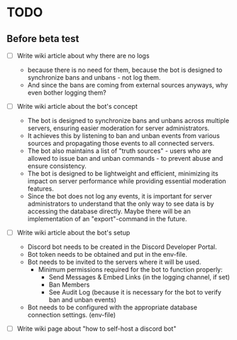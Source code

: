 # TODO

## Before beta test

- [ ] Write wiki article about why there are no logs

  - because there is no need for them, because the bot is designed to synchronize bans and unbans - not log them.
  - And since the bans are coming from external sources anyways, why even bother logging them?

- [ ] Write wiki article about the bot's concept

  - The bot is designed to synchronize bans and unbans across multiple servers, ensuring easier moderation for server administrators.
  - It achieves this by listening to ban and unban events from various sources and propagating those events to all connected servers.
  - The bot also maintains a list of "truth sources" - users who are allowed to issue ban and unban commands - to prevent abuse and ensure consistency.
  - The bot is designed to be lightweight and efficient, minimizing its impact on server performance while providing essential moderation features.
  - Since the bot does not log any events, it is important for server administrators to understand that the only way to see data is by accessing the database directly. Maybe there will be an implementation of an "export"-command in the future.

- [ ] Write wiki article about the bot's setup
  - Discord bot needs to be created in the Discord Developer Portal.
  - Bot token needs to be obtained and put in the env-file.
  - Bot needs to be invited to the servers where it will be used.
    - Minimum permissions required for the bot to function properly:
      - Send Messages & Embed Links (in the logging channel, if set)
      - Ban Members
      - See Audit Log (because it is necessary for the bot to verify ban and unban events)
  - Bot needs to be configured with the appropriate database connection settings. (env-file)

- [ ] Write wiki page about "how to self-host a discord bot"
